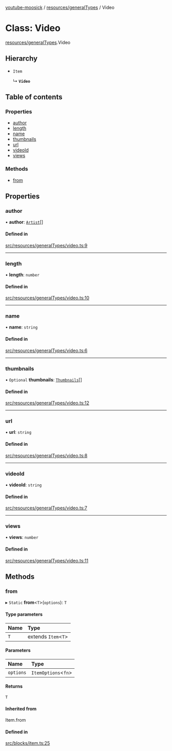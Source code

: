 [youtube-moosick](../README.md) / [resources/generalTypes](../modules/resources_generalTypes.md) / Video

# Class: Video

[resources/generalTypes](../modules/resources_generalTypes.md).Video

## Hierarchy

- `Item`

  ↳ **`Video`**

## Table of contents

### Properties

- [author](resources_generalTypes.Video.md#author)
- [length](resources_generalTypes.Video.md#length)
- [name](resources_generalTypes.Video.md#name)
- [thumbnails](resources_generalTypes.Video.md#thumbnails)
- [url](resources_generalTypes.Video.md#url)
- [videoId](resources_generalTypes.Video.md#videoid)
- [views](resources_generalTypes.Video.md#views)

### Methods

- [from](resources_generalTypes.Video.md#from)

## Properties

### author

• **author**: [`Artist`](resources_generalTypes.Artist.md)[]

#### Defined in

[src/resources/generalTypes/video.ts:9](https://github.com/EvasiveXkiller/youtube-moosick/blob/e19b17f/src/resources/generalTypes/video.ts#L9)

___

### length

• **length**: `number`

#### Defined in

[src/resources/generalTypes/video.ts:10](https://github.com/EvasiveXkiller/youtube-moosick/blob/e19b17f/src/resources/generalTypes/video.ts#L10)

___

### name

• **name**: `string`

#### Defined in

[src/resources/generalTypes/video.ts:6](https://github.com/EvasiveXkiller/youtube-moosick/blob/e19b17f/src/resources/generalTypes/video.ts#L6)

___

### thumbnails

• `Optional` **thumbnails**: [`Thumbnails`](resources_generalTypes.Thumbnails.md)[]

#### Defined in

[src/resources/generalTypes/video.ts:12](https://github.com/EvasiveXkiller/youtube-moosick/blob/e19b17f/src/resources/generalTypes/video.ts#L12)

___

### url

• **url**: `string`

#### Defined in

[src/resources/generalTypes/video.ts:8](https://github.com/EvasiveXkiller/youtube-moosick/blob/e19b17f/src/resources/generalTypes/video.ts#L8)

___

### videoId

• **videoId**: `string`

#### Defined in

[src/resources/generalTypes/video.ts:7](https://github.com/EvasiveXkiller/youtube-moosick/blob/e19b17f/src/resources/generalTypes/video.ts#L7)

___

### views

• **views**: `number`

#### Defined in

[src/resources/generalTypes/video.ts:11](https://github.com/EvasiveXkiller/youtube-moosick/blob/e19b17f/src/resources/generalTypes/video.ts#L11)

## Methods

### from

▸ `Static` **from**<`T`\>(`options`): `T`

#### Type parameters

| Name | Type |
| :------ | :------ |
| `T` | extends `Item`<`T`\> |

#### Parameters

| Name | Type |
| :------ | :------ |
| `options` | `ItemOptions`<`fn`\> |

#### Returns

`T`

#### Inherited from

Item.from

#### Defined in

[src/blocks/item.ts:25](https://github.com/EvasiveXkiller/youtube-moosick/blob/e19b17f/src/blocks/item.ts#L25)
